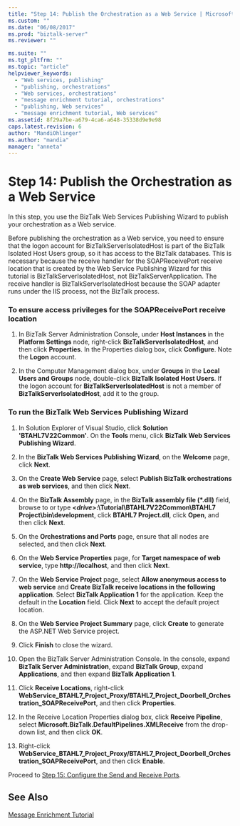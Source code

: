 ```yaml
---
title: "Step 14: Publish the Orchestration as a Web Service | Microsoft Docs"
ms.custom: ""
ms.date: "06/08/2017"
ms.prod: "biztalk-server"
ms.reviewer: ""

ms.suite: ""
ms.tgt_pltfrm: ""
ms.topic: "article"
helpviewer_keywords: 
  - "Web services, publishing"
  - "publishing, orchestrations"
  - "Web services, orchestrations"
  - "message enrichment tutorial, orchestrations"
  - "publishing, Web services"
  - "message enrichment tutorial, Web services"
ms.assetid: 8f29a7be-a679-4ca6-a648-35338d9e9e98
caps.latest.revision: 6
author: "MandiOhlinger"
ms.author: "mandia"
manager: "anneta"
---
```

# Step 14: Publish the Orchestration as a Web Service
In this step, you use the BizTalk Web Services Publishing Wizard to publish your orchestration as a Web service.  
  
 Before publishing the orchestration as a Web service, you need to ensure that the logon account for BizTalkServerIsolatedHost is part of the BizTalk Isolated Host Users group, so it has access to the BizTalk databases. This is necessary because the receive handler for the SOAPReceivePort receive location that is created by the Web Service Publishing Wizard for this tutorial is BizTalkServerIsolatedHost, not BizTalkServerApplication. The receive handler is BizTalkServerIsolatedHost because the SOAP adapter runs under the IIS process, not the BizTalk process.  
  
### To ensure access privileges for the SOAPReceivePort receive location  
  
1.  In BizTalk Server Administration Console, under **Host Instances** in the **Platform Settings** node, right-click **BizTalkServerIsolatedHost**, and then click **Properties**. In the Properties dialog box, click **Configure**. Note the **Logon** account.  
  
2.  In the Computer Management dialog box, under **Groups** in the **Local Users and Groups** node, double-click **BizTalk Isolated Host Users**. If the logon account for **BizTalkServerIsolatedHost** is not a member of **BizTalkServerIsolatedHost**, add it to the group.  
  
### To run the BizTalk Web Services Publishing Wizard  
  
1.  In Solution Explorer of Visual Studio, click **Solution 'BTAHL7V22Common'**. On the **Tools** menu, click **BizTalk Web Services Publishing Wizard**.  
  
2.  In the **BizTalk Web Services Publishing Wizard**, on the **Welcome** page, click **Next**.  
  
3.  On the **Create Web Service** page, select **Publish BizTalk orchestrations as web services**, and then click **Next**.  
  
4.  On the **BizTalk Assembly** page, in the **BizTalk assembly file (\*.dll)** field, browse to or type **\<*drive*>:\Tutorial\BTAHL7V22Common\BTAHL7 Project\bin\development**, click **BTAHL7 Project.dll**, click **Open**, and then click **Next**.  
  
5.  On the **Orchestrations and Ports** page, ensure that all nodes are selected, and then click **Next**.  
  
6.  On the **Web Service Properties** page, for **Target namespace of web service**, type **http://localhost**, and then click **Next**.  
  
7.  On the **Web Service Project** page, select **Allow anonymous access to web service** and **Create BizTalk receive locations in the following application**. Select **BizTalk Application 1** for the application. Keep the default in the **Location** field. Click **Next** to accept the default project location.  
  
8.  On the **Web Service Project Summary** page, click **Create** to generate the ASP.NET Web Service project.  
  
9. Click **Finish** to close the wizard.  
  
10. Open the BizTalk Server Administration Console. In the console, expand **BizTalk Server Administration**, expand **BizTalk Group**, expand **Applications**, and then expand **BizTalk Application 1**.  
  
11. Click **Receive Locations**, right-click **WebService_BTAHL7_Project_Proxy/BTAHL7_Project_Doorbell_Orchestration_SOAPReceivePort**, and then click **Properties**.  
  
12. In the Receive Location Properties dialog box, click **Receive Pipeline**, select **Microsoft.BizTalk.DefaultPipelines.XMLReceive** from the drop-down list, and then click **OK**.  
  
13. Right-click **WebService_BTAHL7_Project_Proxy/BTAHL7_Project_Doorbell_Orchestration_SOAPReceivePort**, and then click **Enable**.  
  
 Proceed to [Step 15: Configure the Send and Receive Ports](../../adapters-and-accelerators/accelerator-hl7/step-15-configure-the-send-and-receive-ports.md).  
  
## See Also  
 [Message Enrichment Tutorial](../../adapters-and-accelerators/accelerator-hl7/message-enrichment-tutorial.md)